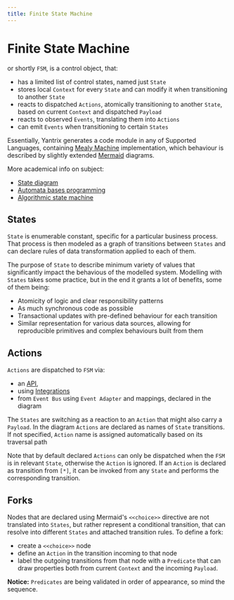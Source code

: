```yaml
---
title: Finite State Machine
---
```


# Finite State Machine

or shortly `FSM`, is a control object, that:

- has a limited list of control states, named just `State`
- stores local `Context` for every `State` and can modify it when transitioning to another `State`
- reacts to dispatched `Actions`, atomically transitioning to another `State`, based on current `Context` and
  dispatched `Payload`
- reacts to observed `Events`, translating them into `Actions`
- can emit `Events` when transitioning to certain `States`

Essentially, Yantrix generates a code module in any of Supported Languages, containing [Mealy Machine](https://en.wikipedia.org/wiki/Mealy_machine) implementation, which behaviour is described by slightly extended  [Mermaid](https://mermaid.js.org/) diagrams.

More academical info on subject: 
* [State diagram](https://en.wikipedia.org/wiki/State_diagram)
* [Automata bases programming](https://en.wikipedia.org/wiki/Automata-based_programming)
* [Algorithmic state machine](https://en.wikipedia.org/wiki/Algorithmic_state_machine)

## States

`State` is enumerable constant, specific for a particular business process. That process is then modeled as a graph of transitions between `States` and can declare rules of data transformation applied to each of them. 

The purpose of `State` to describe minimum variety of values that significantly impact the behavious of the modelled system. Modelling with `States` takes some practice, but in the end it grants a lot of benefits, some of them being:
- Atomicity of logic and clear responsibility patterns
- As much synchronous code as possible
- Transactional updates with pre-defined behaviour for each transition 
- Similar representation for various data sources, allowing for reproducible primitives and complex behaviours built from them

## Actions

`Actions` are dispatched to `FSM` via:

- an [API](../API%20reference/),
- using [Integrations](../integrations/)
- from `Event Bus` using `Event Adapter` and mappings, declared in the diagram

The `States` are switching as a reaction to an `Action` that might also carry a `Payload`. In the diagram `Actions` are declared as names of `State` transitions. If not specified, `Action` name is assigned automatically based on its traversal path

Note that by default declared `Actions` can only be dispatched when the `FSM` is in relevant `State`, otherwise the `Action` is ignored. If an `Action` is declared as transition from `[*]`, it can be invoked from any `State` and performs the corresponding transition.

## Forks

Nodes that are declared using Mermaid's `<<choice>>` directive are not translated into `States`, but rather represent a
conditional transition, that can resolve into different `States` and attached transition rules. To define a fork:

- create a `<<choice>>` node
- define an `Action` in the transition incoming to that node
- label the outgoing transitions from that node with a `Predicate` that can draw properties both from current `Context`
  and the incoming `Payload`.

**Notice:** `Predicates` are being validated in order of appearance, so mind the sequence.
